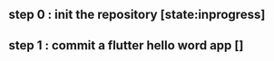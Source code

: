 ## step 0 : init the repository [state:inprogress]
	
## step 1 : commit a flutter hello word app []
